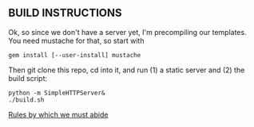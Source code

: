 BUILD INSTRUCTIONS
------------------
Ok, so since we don't have a server yet, I'm precompiling our templates. You need mustache for that, so start with
```
gem install [--user-install] mustache
```

Then  git clone  this repo, cd into it, and run (1) a static server and (2) the build script:
```
python -m SimpleHTTPServer&
./build.sh
```

[Rules by which we must abide](http://www.ted.com/participate/organize-a-local-tedx-event/tedx-organizer-guide/branding-promotions/your-event-website)
